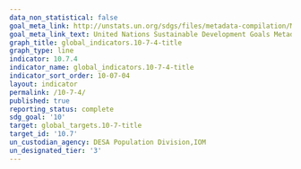 ```yaml
---
data_non_statistical: false
goal_meta_link: http://unstats.un.org/sdgs/files/metadata-compilation/Metadata-Goal-10.pdf
goal_meta_link_text: United Nations Sustainable Development Goals Metadata (pdf 564kB)
graph_title: global_indicators.10-7-4-title
graph_type: line
indicator: 10.7.4
indicator_name: global_indicators.10-7-4-title
indicator_sort_order: 10-07-04
layout: indicator
permalink: /10-7-4/
published: true
reporting_status: complete
sdg_goal: '10'
target: global_targets.10-7-title
target_id: '10.7'
un_custodian_agency: DESA Population Division,IOM
un_designated_tier: '3'
---
```

